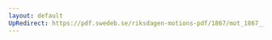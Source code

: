 ```yaml
---
layout: default
UpRedirect: https://pdf.swedeb.se/riksdagen-motions-pdf/1867/mot_1867__fk__00065/mot_1867__fk__00065_002.pdf
---
```

